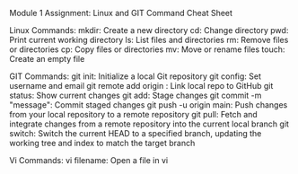 Module 1 Assignment: Linux and GIT Command Cheat Sheet

Linux Commands:
mkdir: Create a new directory
cd: Change directory
pwd: Print current working directory
ls: List files and directories
rm: Remove files or directories
cp: Copy files or directories
mv: Move or rename files
touch: Create an empty file

GIT Commands:
git init: Initialize a local Git repository
git config: Set username and email
git remote add origin <url>: Link local repo to GitHub
git status: Show current changes
git add: Stage changes
git commit -m "message": Commit staged changes
git push -u origin main: Push changes from your local repository to a remote repository
git pull: Fetch and integrate changes from a remote repository into the current local branch
git switch: Switch the current HEAD to a specified branch, updating the working tree and index to match the target branch

Vi Commands:
vi filename: Open a file in vi
